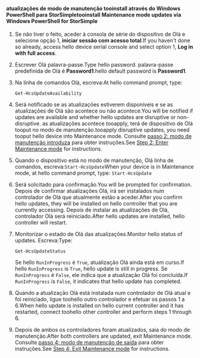 <!--author=SharS last changed: 9/17/15-->

#### <a name="tooinstall-maintenance-mode-updates-via-windows-powershell-for-storsimple"></a><span data-ttu-id="2c742-101">atualizações de modo de manutenção tooinstall através do Windows PowerShell para StorSimple</span><span class="sxs-lookup"><span data-stu-id="2c742-101">tooinstall Maintenance mode updates via Windows PowerShell for StorSimple</span></span>
1. <span data-ttu-id="2c742-102">Se não tiver o feito, aceder à consola de série do dispositivo de Olá e selecione opção 1, **iniciar sessão com acesso total**.</span><span class="sxs-lookup"><span data-stu-id="2c742-102">If you haven't done so already, access hello device serial console and select option 1, **Log in with full access**.</span></span> 
2. <span data-ttu-id="2c742-103">Escrever Olá palavra-passe.</span><span class="sxs-lookup"><span data-stu-id="2c742-103">Type hello password.</span></span> <span data-ttu-id="2c742-104">palavra-passe predefinida de Olá é **Password1**.</span><span class="sxs-lookup"><span data-stu-id="2c742-104">hello default password is **Password1**.</span></span>
3. <span data-ttu-id="2c742-105">Na linha de comandos Olá, escreva:</span><span class="sxs-lookup"><span data-stu-id="2c742-105">At hello command prompt, type:</span></span>
   
     `Get-HcsUpdateAvailability` 
4. <span data-ttu-id="2c742-106">Será notificado se as atualizações estiverem disponíveis e se as atualizações de Olá são acontece ou não acontece.</span><span class="sxs-lookup"><span data-stu-id="2c742-106">You will be notified if updates are available and whether hello updates are disruptive or non-disruptive.</span></span> <span data-ttu-id="2c742-107">as atualizações acontece tooapply, terá de dispositivo de Olá tooput no modo de manutenção.</span><span class="sxs-lookup"><span data-stu-id="2c742-107">tooapply disruptive updates, you need tooput hello device into Maintenance mode.</span></span> <span data-ttu-id="2c742-108">Consulte [passo 2: modo de manutenção introduza](../articles/storsimple/storsimple-update-device.md#step2) para obter instruções.</span><span class="sxs-lookup"><span data-stu-id="2c742-108">See [Step 2: Enter Maintenance mode](../articles/storsimple/storsimple-update-device.md#step2) for instructions.</span></span>
5. <span data-ttu-id="2c742-109">Quando o dispositivo está no modo de manutenção, Olá linha de comandos, escreva:`Start-HcsUpdate`</span><span class="sxs-lookup"><span data-stu-id="2c742-109">When your device is in Maintenance mode, at hello command prompt, type: `Start-HcsUpdate`</span></span>
6. <span data-ttu-id="2c742-110">Será solicitado para confirmação.</span><span class="sxs-lookup"><span data-stu-id="2c742-110">You will be prompted for confirmation.</span></span> <span data-ttu-id="2c742-111">Depois de confirmar atualizações Olá, irá ser instalados num controlador de Olá que atualmente estão a aceder.</span><span class="sxs-lookup"><span data-stu-id="2c742-111">After you confirm hello updates, they will be installed on hello controller that you are currently accessing.</span></span> <span data-ttu-id="2c742-112">Depois de instalar as atualizações de Olá, controlador Olá será reiniciado.</span><span class="sxs-lookup"><span data-stu-id="2c742-112">After hello updates are installed, hello controller will restart.</span></span> 
7. <span data-ttu-id="2c742-113">Monitorizar o estado de Olá das atualizações.</span><span class="sxs-lookup"><span data-stu-id="2c742-113">Monitor hello status of updates.</span></span> <span data-ttu-id="2c742-114">Escreva:</span><span class="sxs-lookup"><span data-stu-id="2c742-114">Type:</span></span>
   
    `Get-HcsUpdateStatus`
   
    <span data-ttu-id="2c742-115">Se hello `RunInProgress` é `True`, atualização Olá ainda está em curso.</span><span class="sxs-lookup"><span data-stu-id="2c742-115">If hello `RunInProgress` is `True`, hello update is still in progress.</span></span> <span data-ttu-id="2c742-116">Se `RunInProgress` é `False`, ele indica que a atualização Olá foi concluída.</span><span class="sxs-lookup"><span data-stu-id="2c742-116">If `RunInProgress` is `False`, it indicates that hello update has completed.</span></span>  
8. <span data-ttu-id="2c742-117">Quando a atualização Olá está instalada num controlador de Olá atual e foi reiniciado, ligue toohello outro controlador e efetuar os passos 1 a 6.</span><span class="sxs-lookup"><span data-stu-id="2c742-117">When hello update is installed on hello current controller and it has restarted, connect toohello other controller and perform steps 1 through 6.</span></span>
9. <span data-ttu-id="2c742-118">Depois de ambos os controladores foram atualizados, saia do modo de manutenção.</span><span class="sxs-lookup"><span data-stu-id="2c742-118">After both controllers are updated, exit Maintenance mode.</span></span> <span data-ttu-id="2c742-119">Consulte [passo 4: modo de manutenção de saída](../articles/storsimple/storsimple-update-device.md#step4) para obter instruções.</span><span class="sxs-lookup"><span data-stu-id="2c742-119">See [Step 4: Exit Maintenance mode](../articles/storsimple/storsimple-update-device.md#step4) for instructions.</span></span>

